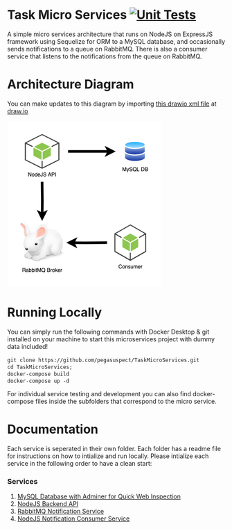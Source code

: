 # Task Micro Services [![Unit Tests](https://github.com/pegasuspect/TaskMicroServices/actions/workflows/node.js.yml/badge.svg)](https://github.com/pegasuspect/TaskMicroServices/actions/workflows/node.js.yml)
A simple micro services architecture that runs on NodeJS on ExpressJS framework using Sequelize for ORM to a MySQL database, and occasionally sends notifications to a queue on RabbitMQ. There is also a consumer service that listens to the notifications from the queue on RabbitMQ.

# Architecture Diagram
You can make updates to this diagram by importing [this drawio xml file](./ArchitectureDiagramEdit.drawio) at [draw.io](https://draw.io)

![Architecture Diagram](./ArchitectureDiagram.png)

# Running Locally
You can simply run the following commands with Docker Desktop & git installed on your machine to start this microservices project with dummy data included! 

```
git clone https://github.com/pegasuspect/TaskMicroServices.git
cd TaskMicroServices;
docker-compose build
docker-compose up -d
```

For individual service testing and development you can also find docker-compose files inside the subfolders that correspond to the micro service.

# Documentation
Each service is seperated in their own folder. Each folder has a readme file for instructions on how to intialize and run locally. Please intialize each service in the following order to have a clean start:

### Services
1. [MySQL Database with Adminer for Quick Web Inspection](./database/README.md)
2. [NodeJS Backend API](./backend/README.md)
3. [RabbitMQ Notification Service](./notification-service/README.md)
4. [NodeJS Notification Consumer Service](./consumer-service/README.md)
